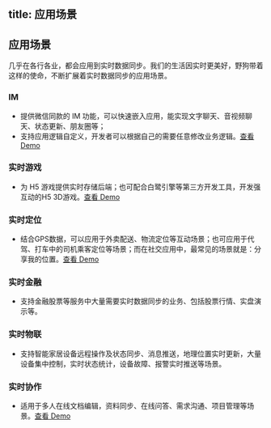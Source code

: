 title: 应用场景
---

## 应用场景
几乎在各行各业，都会应用到实时数据同步。我们的生活因实时更美好，野狗带着这样的使命，不断扩展着实时数据同步的应用场景。

### IM
- 提供微信同款的 IM 功能，可以快速嵌入应用，能实现文字聊天、音视频聊天、状态更新、朋友圈等；
- 支持应用逻辑自定义，开发者可以根据自己的需要任意修改业务逻辑。[查看 Demo](http://wildchat.wilddogapp.com/)


### 实时游戏
- 为 H5 游戏提供实时存储后端；也可配合白鹭引擎等第三方开发工具，开发强互动的H5 3D游戏。[查看 Demo](http://starwars.wilddogapp.com/)

### 实时定位

- 结合GPS数据，可以应用于外卖配送、物流定位等互动场景；也可应用于代驾、打车中的司机乘客定位等场景；而在社交应用中，最常见的场景就是：分享我的位置。[查看 Demo](http://geomap.wilddogapp.com/)


### 实时金融

- 支持金融股票等服务中大量需要实时数据同步的业务、包括股票行情、实盘演示等。


### 实时物联
- 支持智能家居设备远程操作及状态同步、消息推送，地理位置实时更新，大量设备集中控制，实时状态统计，设备故障、报警实时推送等场景。

### 实时协作
- 适用于多人在线文档编辑，资料同步、在线问答、需求沟通、项目管理等场景。[查看 Demo](http://wildpad.wilddogapp.com/#1)


